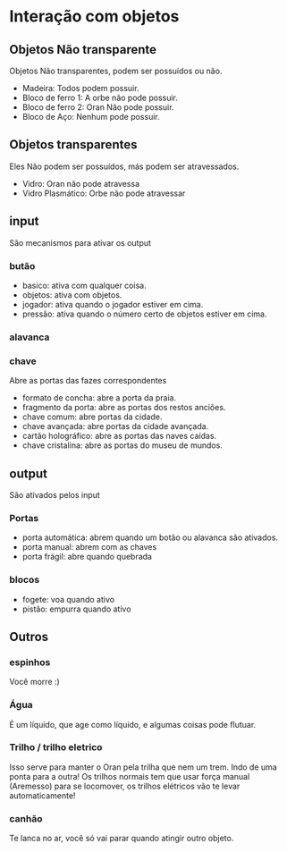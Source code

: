 # Interação com objetos

## Objetos Não transparente
Objetos Não transparentes, podem ser possuídos ou não.
- Madeira: Todos podem possuir.
- Bloco de ferro 1: A orbe não pode possuir.
- Bloco de ferro 2: Oran Não pode possuir.
- Bloco de Aço: Nenhum pode possuir.

## Objetos transparentes
Eles Não podem ser possuídos, más podem ser atravessados.
- Vidro: Oran não pode atravessa
- Vidro Plasmático: Orbe não pode atravessar

## input
São mecanismos para ativar os output
### butão
- basico: ativa com qualquer coisa.
- objetos: ativa com objetos.
- jogador: ativa quando o jogador estiver em cima. 
- pressão: ativa quando o número certo de objetos estiver em cima.

### alavanca
### chave
Abre as portas das fazes correspondentes
- formato de concha: abre a porta da praia.
- fragmento da porta: abre as portas dos restos anciões.
- chave comum: abre portas da cidade.
- chave avançada: abre portas da cidade avançada.
- cartão holográfico: abre as portas das naves caídas.
- chave cristalina: abre as portas do museu de mundos.

## output
São ativados pelos input
### Portas
- porta automática: abrem quando um botão ou alavanca são ativados.
- porta manual: abrem com as chaves
- porta frágil: abre quando quebrada

### blocos 
- fogete: voa quando ativo
- pistão: empurra quando ativo

## Outros
### espinhos
Você morre :)

### Água
É um líquido, que age como líquido, e algumas coisas pode flutuar.

### Trilho / trilho eletrico
Isso serve para manter o Oran pela trilha que nem um trem. Indo de uma ponta para a outra!
Os trilhos normais tem que usar força manual (Aremesso) para se locomover, os trilhos elétricos vão te levar automaticamente!

### canhão
Te lanca no ar, você só vai parar quando atingir outro objeto.

